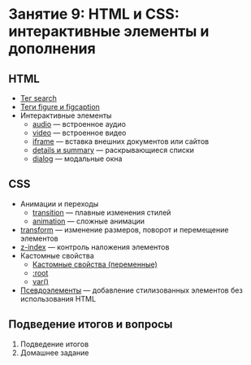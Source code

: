 # Занятие 9: HTML и CSS: интерактивные элементы и дополнения

## HTML

- [Тег search](https://doka.guide/html/search)
- [Теги figure и figcaption](https://doka.guide/html/figure-figcaption)
- Интерактивные элементы
  - [audio](https://doka.guide/html/audio) — встроенное аудио
  - [video](https://doka.guide/html/video) — встроенное видео
  - [iframe](https://doka.guide/html/iframe) — вставка внешних документов или сайтов
  - [details и summary](https://doka.guide/html/details) — раскрывающиеся списки
  - [dialog](https://doka.guide/html/dialog) — модальные окна

## CSS

- Анимации и переходы
  - [transition](https://doka.guide/css/transition) — плавные изменения стилей
  - [animation](https://doka.guide/css/animation) — сложные анимации
- [transform](https://doka.guide/css/transform) — изменение размеров, поворот и перемещение элементов
- [z-index](https://doka.guide/css/z-index) — контроль наложения элементов
- Кастомные свойства
  - [Кастомные свойства (переменные)](https://doka.guide/css/custom-properties)
  - [:root](https://doka.guide/css/root)
  - [var()](https://doka.guide/css/var)
- [Псевдоэлементы](https://doka.guide/css/pseudoelements) — добавление стилизованных элементов без использования HTML

## Подведение итогов и вопросы

1. Подведение итогов
2. Домашнее задание